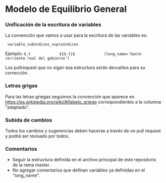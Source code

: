 # Modelo de Equilibrio General

### Unificación de la escritura de variables
La convención que vamos a usar para la escritura de las variables es:

`` 
variable_subíndices_supraíndices
``


Ejemplo:
``
G_t             ${G_t}$             (long_name='Gasto corriente real del gobierno')
``

Los pullrequest que no sigan esa estructura serán devueltos para su corrección.

### Letras grigas
Para las letras griegas seguimos la convención que aparece en https://es.wikipedia.org/wiki/Alfabeto_griego correspondientes a la columna "adaptado".

### Subida de cambios
Todos los cambios y sugerencias deben hacerse a través de un pull request y podrá ser revisado por todos.

### Comentarios
- Seguir la estructura definida en el archivo principal de este repositorio de la rama master.
- No agregar comentarios que definan variables ya definidas en el "long_name".
